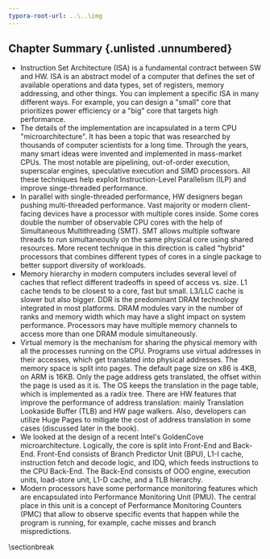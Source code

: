 ```yaml
---
typora-root-url: ..\..\img
---
```


## Chapter Summary {.unlisted .unnumbered}

* Instruction Set Architecture (ISA) is a fundamental contract between SW and HW. ISA is an abstract model of a computer that defines the set of available operations and data types, set of registers, memory addressing, and other things. You can implement a specific ISA in many different ways. For example, you can design a "small" core that prioritizes power efficiency or a "big" core that targets high performance. 
* The details of the implementation are incapsulated in a term CPU "microarchitecture". It has been a topic that was researched by thousands of computer scientists for a long time. Through the years, many smart ideas were invented and implemented in mass-market CPUs. The most notable are pipelining, out-of-order execution, superscalar engines, speculative execution and SIMD processors. All these techniques help exploit Instruction-Level Parallelism (ILP) and improve singe-threaded performance.
* In parallel with single-threaded performance, HW designers began pushing multi-threaded performance. Vast majority or modern client-facing devices have a processor with multiple cores inside. Some cores double the number of observable CPU cores with the help of Simultaneous Multithreading (SMT). SMT allows multiple software threads to run simultaneously on the same physical core using shared resources. More recent technique in this direction is called "hybrid" processors that combines different types of cores in a single package to better support diversity of workloads.
* Memory hierarchy in modern computers includes several level of caches that reflect different tradeoffs in speed of access vs. size. L1 cache tends to be closest to a core, fast but small. L3/LLC cache is slower but also bigger. DDR is the predominant DRAM technology integrated in most platforms. DRAM modules vary in the number of ranks and memory width which may have a slight impact on system performance. Processors may have multiple memory channels to access more than one DRAM module simultaneously.
* Virtual memory is the mechanism for sharing the physical memory with all the processes running on the CPU. Programs use virtual addresses in their accesses, which get translated into physical addresses. The memory space is split into pages. The default page size on x86 is 4KB, on ARM is 16KB. Only the page address gets translated, the offset within the page is used as it is. The OS keeps the translation in the page table, which is implemented as a radix tree. There are HW features that improve the performance of address translation: mainly Translation Lookaside Buffer (TLB) and HW page walkers. Also, developers can utilize Huge Pages to mitigate the cost of address translation in some cases (discussed later in the book).
* We looked at the design of a recent Intel's GoldenCove microarchitecture. Logically, the core is split into Front-End and Back-End. Front-End consists of Branch Predictor Unit (BPU), L1-I cache, instruction fetch and decode logic, and IDQ, which feeds instructions to the CPU Back-End. The Back-End consists of OOO engine, execution units, load-store unit, L1-D cache, and a TLB hierarchy.
* Modern processors have some performance monitoring features which are encapsulated into Performance Monitoring Unit (PMU). The central place in this unit is a concept of Performance Monitoring Counters (PMC) that allow to observe specific events that happen while the program is running, for example, cache misses and branch mispredictions.

\sectionbreak



